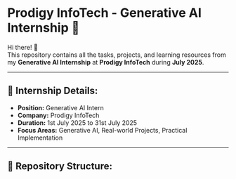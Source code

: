 # Prodigy InfoTech - Generative AI Internship 🚀

Hi there! 👋  
This repository contains all the tasks, projects, and learning resources from my **Generative AI Internship** at **Prodigy InfoTech** during **July 2025**.

---

## 🌟 Internship Details:
- **Position:** Generative AI Intern
- **Company:** Prodigy InfoTech
- **Duration:** 1st July 2025 to 31st July 2025
- **Focus Areas:** Generative AI, Real-world Projects, Practical Implementation

---

## 📁 Repository Structure:

